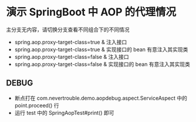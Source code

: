 # 演示 SpringBoot 中 AOP 的代理情况

主分支无内容，请切换分支查看不同组合下的不同情况

- spring.aop.proxy-target-class=true & 注入接口
- spring.aop.proxy-target-class=true & 实现接口的 bean 有意注入其实现类
- spring.aop.proxy-target-class=false & 注入接口
- spring.aop.proxy-target-class=false & 实现接口的 bean 有意注入其实现类

## DEBUG

- 断点打在 com.nevertrouble.demo.aopdebug.aspect.ServiceAspect 中的 point.proceed() 行
- 运行 test 中的 SpringAopTest#print() 即可
